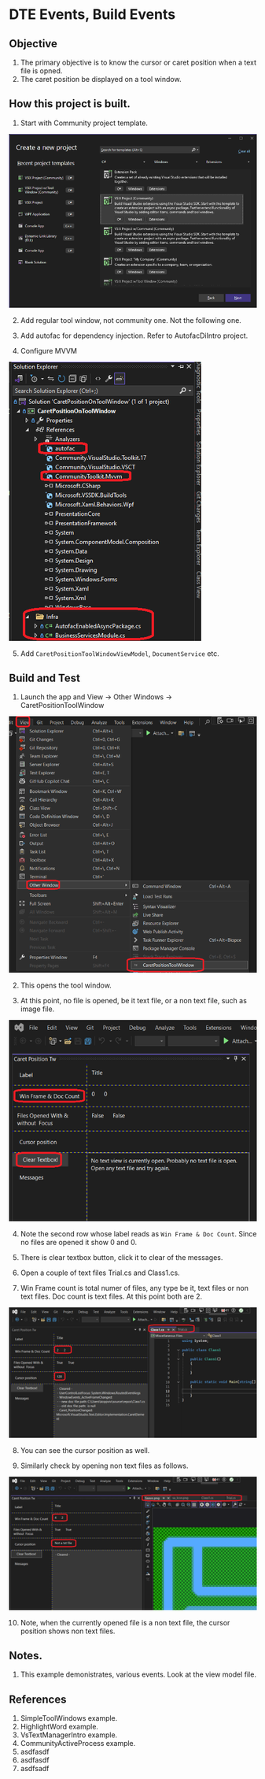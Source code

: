 # DTE Events, Build Events

## Objective
1. The primary objective is to know the cursor or caret position when a text file is opned. 
2. The caret position be displayed on a tool window.

## How this project is built.
1. Start with Community project template.

![Community Template](Images/50_50_ProjectTemplate.png)

2. Add regular tool window, not community one. Not the following one.

3. Add autofac for dependency injection. Refer to AutofacDiIntro project.

4. Configure MVVM

![Adding References](Images/51_50_References.png)

5. Add `CaretPositionToolWindowViewModel`, `DocumentService` etc.

## Build and Test
1. Launch the app and View -> Other Windows -> CaretPositionToolWindow

![Tool Window](Images/52_50_ToolWindows.png)

2. This opens the tool window.

3. At this point, no file is opened, be it text file, or a non text file, such as image file.

![Tool Win opened](Images/53_50_ToolWindows_Displayed.png)

4. Note the second row whose label reads as `Win Frame & Doc Count`. Since no files are opened it show 0 and 0.

5. There is clear textbox button, click it to clear of the messages. 

6. Open a couple of text files Trial.cs and Class1.cs. 

7. Win Frame count is total numer of files, any type be it, text files or non text files. Doc count is text files. At this point both are 2.

![Text files opened](Images/54_50_TextfilesOpened.png)

8. You can see the cursor position as well.

9. Similarly check by opening non text files as follows.

![Non text files as well](Images/55_50_NonTextFilesAlsoOpened.png)

10. Note, when the currently opened file is a non text file, the cursor position shows non text files. 

## Notes.
1. This example demonistrates, various events. Look at the view model file.

## References
1. SimpleToolWindows example.
2. HighlightWord example. 
3. VsTextManagerIntro example.
4. CommunityActiveProcess example.
5. asdfasdf
6. asdfasdf
7. asdfsadf



